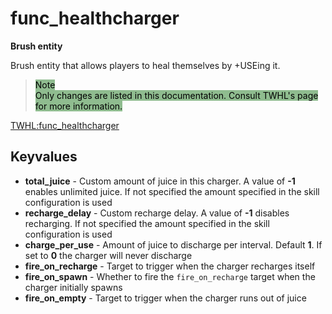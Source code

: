 # func_healthcharger

**Brush entity**

Brush entity that allows players to heal themselves by +USEing it.

> <span style="background-color:darkseagreen; color: black">
> Note
></br>
> Only changes are listed in this documentation. Consult TWHL's page for more information.</span>

[TWHL:func_healthcharger](https://twhl.info/wiki/page/func_healthcharger)

## Keyvalues

* **total_juice** - Custom amount of juice in this charger. A value of **-1** enables unlimited juice. If not specified the amount specified in the skill configuration is used
* **recharge_delay** - Custom recharge delay. A value of **-1** disables recharging. If not specified the amount specified in the skill configuration is used
* **charge_per_use** - Amount of juice to discharge per interval. Default **1**. If set to **0** the charger will never discharge
* **fire_on_recharge** - Target to trigger when the charger recharges itself
* **fire_on_spawn** - Whether to fire the `fire_on_recharge` target when the charger initially spawns
* **fire_on_empty** - Target to trigger when the charger runs out of juice

